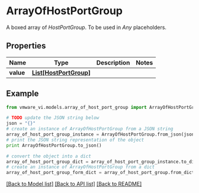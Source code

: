 # ArrayOfHostPortGroup

A boxed array of *HostPortGroup*. To be used in *Any* placeholders. 

## Properties
Name | Type | Description | Notes
------------ | ------------- | ------------- | -------------
**value** | [**List[HostPortGroup]**](HostPortGroup.md) |  | 

## Example

```python
from vmware_vi.models.array_of_host_port_group import ArrayOfHostPortGroup

# TODO update the JSON string below
json = "{}"
# create an instance of ArrayOfHostPortGroup from a JSON string
array_of_host_port_group_instance = ArrayOfHostPortGroup.from_json(json)
# print the JSON string representation of the object
print ArrayOfHostPortGroup.to_json()

# convert the object into a dict
array_of_host_port_group_dict = array_of_host_port_group_instance.to_dict()
# create an instance of ArrayOfHostPortGroup from a dict
array_of_host_port_group_form_dict = array_of_host_port_group.from_dict(array_of_host_port_group_dict)
```
[[Back to Model list]](../README.md#documentation-for-models) [[Back to API list]](../README.md#documentation-for-api-endpoints) [[Back to README]](../README.md)


